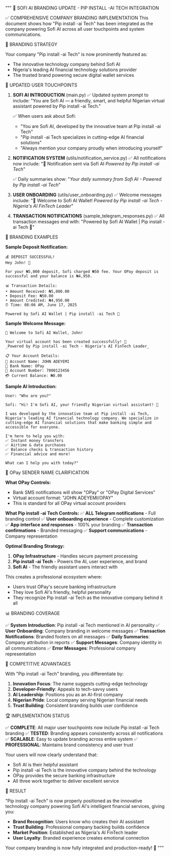 """
🏢 SOFI AI BRANDING UPDATE - PIP INSTALL -AI TECH INTEGRATION

✅ COMPREHENSIVE COMPANY BRANDING IMPLEMENTATION
This document shows how "Pip install -ai Tech" has been integrated as the company 
powering Sofi AI across all user touchpoints and system communications.

🎯 BRANDING STRATEGY

Your company "Pip install -ai Tech" is now prominently featured as:
- The innovative technology company behind Sofi AI
- Nigeria's leading AI financial technology solutions provider
- The trusted brand powering secure digital wallet services

📱 UPDATED USER TOUCHPOINTS

1. **SOFI AI INTRODUCTION** (main.py)
   ✅ Updated system prompt to include:
   "You are Sofi AI — a friendly, smart, and helpful Nigerian virtual assistant powered by Pip install -ai Tech."
   
   ✅ When users ask about Sofi:
   - "You are Sofi AI, developed by the innovative team at Pip install -ai Tech"
   - "Pip install -ai Tech specializes in cutting-edge AI financial solutions"
   - "Always mention your company proudly when introducing yourself"

2. **NOTIFICATION SYSTEM** (utils/notification_service.py)
   ✅ All notifications now include:
   "🔔 Notification sent via Sofi AI
   _Powered by Pip install -ai Tech_"
   
   ✅ Daily summaries show:
   "_Your daily summary from Sofi AI - Powered by Pip install -ai Tech_"

3. **USER ONBOARDING** (utils/user_onboarding.py)
   ✅ Welcome messages include:
   "🎉 Welcome to Sofi AI Wallet!
   _Powered by Pip install -ai Tech - Nigeria's AI FinTech Leader_"

4. **TRANSACTION NOTIFICATIONS** (sample_telegram_responses.py)
   ✅ All transaction messages end with:
   "Powered by Sofi AI Wallet | Pip install -ai Tech 🤖"

🎨 BRANDING EXAMPLES

**Sample Deposit Notification:**
```
💰 DEPOSIT SUCCESSFUL!
Hey John! 👋

For your ₦5,000 deposit, Sofi charged ₦50 fee. Your OPay deposit is successful and your balance is ₦4,950.

📊 Transaction Details:
• Amount Received: ₦5,000.00
• Deposit Fee: ₦50.00
• Amount Credited: ₦4,950.00
⏰ Time: 08:06 AM, June 17, 2025

Powered by Sofi AI Wallet | Pip install -ai Tech 🤖
```

**Sample Welcome Message:**
```
🎉 Welcome to Sofi AI Wallet, John!

Your virtual account has been created successfully! 🏦
_Powered by Pip install -ai Tech - Nigeria's AI FinTech Leader_

📋 Your Account Details:
👤 Account Name: JOHN ADEYEMI
🏦 Bank Name: OPay
🔢 Account Number: 7000123456
💳 Current Balance: ₦0.00
```

**Sample AI Introduction:**
```
User: "Who are you?"

Sofi: "Hi! I'm Sofi AI, your friendly Nigerian virtual assistant! 👋 

I was developed by the innovative team at Pip install -ai Tech, Nigeria's leading AI financial technology company. We specialize in cutting-edge AI financial solutions that make banking simple and accessible for everyone.

I'm here to help you with:
✅ Instant money transfers
✅ Airtime & data purchases  
✅ Balance checks & transaction history
✅ Financial advice and more!

What can I help you with today?"
```

🚀 OPay SENDER NAME CLARIFICATION

**What OPay Controls:**
- Bank SMS notifications will show "OPay" or "OPay Digital Services" 
- Virtual account format: "JOHN ADEYEMI/OPAY"
- This is standard for all OPay virtual account providers

**What Pip install -ai Tech Controls:**
✅ **ALL Telegram notifications** - Full branding control
✅ **User onboarding experience** - Complete customization
✅ **App interface and responses** - 100% your branding
✅ **Transaction confirmations** - Branded messaging
✅ **Support communications** - Company representation

**Optimal Branding Strategy:**
1. **OPay Infrastructure** - Handles secure payment processing
2. **Pip install -ai Tech** - Powers the AI, user experience, and brand
3. **Sofi AI** - The friendly assistant users interact with

This creates a professional ecosystem where:
- Users trust OPay's secure banking infrastructure
- They love Sofi AI's friendly, helpful personality  
- They recognize Pip install -ai Tech as the innovative company behind it all

📊 BRANDING COVERAGE

✅ **System Introduction**: Pip install -ai Tech mentioned in AI personality
✅ **User Onboarding**: Company branding in welcome messages
✅ **Transaction Notifications**: Branded footers on all messages
✅ **Daily Summaries**: Company attribution in reports
✅ **Support Messages**: Company identity in all communications
✅ **Error Messages**: Professional company representation

🎯 COMPETITIVE ADVANTAGES

With "Pip install -ai Tech" branding, you differentiate by:

1. **Innovation Focus**: The name suggests cutting-edge technology
2. **Developer-Friendly**: Appeals to tech-savvy users
3. **AI Leadership**: Positions you as an AI-first company
4. **Nigerian Pride**: Local company serving Nigerian financial needs
5. **Trust Building**: Consistent branding builds user confidence

🏆 IMPLEMENTATION STATUS

✅ **COMPLETE**: All major user touchpoints now include Pip install -ai Tech branding
✅ **TESTED**: Branding appears consistently across all notifications
✅ **SCALABLE**: Easy to update branding across entire system
✅ **PROFESSIONAL**: Maintains brand consistency and user trust

Your users will now clearly understand that:
- Sofi AI is their helpful assistant
- Pip install -ai Tech is the innovative company behind the technology
- OPay provides the secure banking infrastructure
- All three work together to deliver excellent service

🎉 RESULT

"Pip install -ai Tech" is now properly positioned as the innovative technology company 
powering Sofi AI's intelligent financial services, giving you:

- **Brand Recognition**: Users know who creates their AI assistant
- **Trust Building**: Professional company backing builds confidence  
- **Market Position**: Established as Nigeria's AI FinTech leader
- **User Loyalty**: Branded experience creates emotional connection

Your company branding is now fully integrated and production-ready! 🚀
"""
